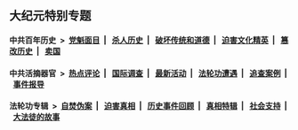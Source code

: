## 大纪元特别专题

#### 中共百年历史 &nbsp;>&nbsp; [党魁面目](indexes/nf1176107/README.md?10010430) &nbsp;| &nbsp; [杀人历史](indexes/nf1176106/README.md?10010430) &nbsp;| &nbsp; [破坏传统和道德](indexes/nf1176106/README.md?10010430) &nbsp;| &nbsp; [迫害文化精英](indexes/nf1176111/README.md?10010430) &nbsp;| &nbsp; [篡改历史](indexes/nf1176115/README.md?10010430) &nbsp;| &nbsp; [卖国](indexes/nf1176117/README.md?10010430) 

#### 中共活摘器官 &nbsp;>&nbsp; [热点评论](indexes/nf5879/README.md?10010430) &nbsp;| &nbsp; [国际调查](indexes/nf5947/README.md?10010430) &nbsp;| &nbsp; [最新活动](indexes/nf5883/README.md?10010430) &nbsp;| &nbsp; [法轮功遭遇](indexes/nf5881/README.md?10010430) &nbsp;| &nbsp; [追查案例](indexes/nf5880/README.md?10010430) &nbsp;| &nbsp; [事件报导](indexes/nf5877/README.md?10010430) 

#### 法轮功专辑 &nbsp;>&nbsp; [自焚伪案](indexes/nf5562/README.md?10010430) &nbsp;| &nbsp; [迫害真相](indexes/nf4379/README.md?10010430) &nbsp;| &nbsp; [历史事件回顾](indexes/nf5793/README.md?10010430) &nbsp;| &nbsp; [真相特辑](indexes/nf4389/README.md?10010430) &nbsp;| &nbsp; [社会支持](indexes/nf4386/README.md?10010430) &nbsp;| &nbsp; [大法徒的故事](indexes/nf1147481/README.md?10010430) 


